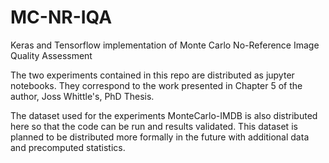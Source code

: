 # MC-NR-IQA
Keras and Tensorflow implementation of Monte Carlo No-Reference Image Quality Assessment

The two experiments contained in this repo are distributed as jupyter notebooks. They correspond to the work presented in Chapter 5 of the author, Joss Whittle's, PhD Thesis.

The dataset used for the experiments MonteCarlo-IMDB is also distributed here so that the code can be run and results validated. This dataset is planned to be distributed more formally in the future with additional data and precomputed statistics. 